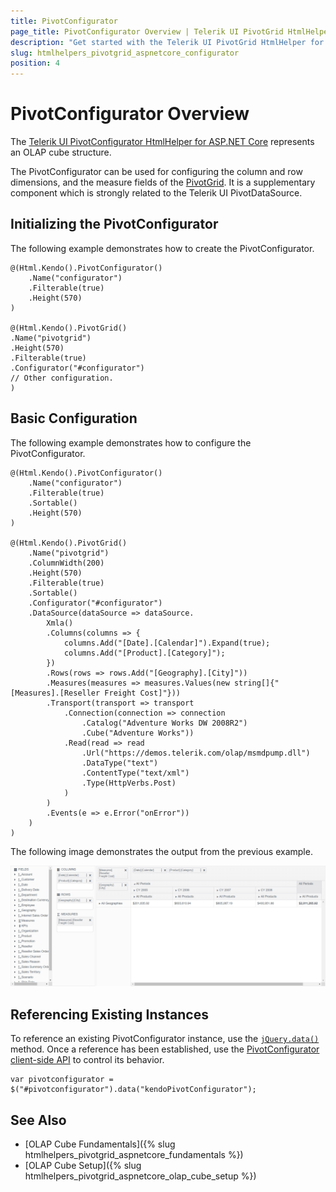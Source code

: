```yaml
---
title: PivotConfigurator
page_title: PivotConfigurator Overview | Telerik UI PivotGrid HtmlHelper for ASP.NET Core
description: "Get started with the Telerik UI PivotGrid HtmlHelper for ASP.NET Core and learn how to create and configure the Telerik UI PivotGrid Configurator."
slug: htmlhelpers_pivotgrid_aspnetcore_configurator
position: 4
---
```


# PivotConfigurator Overview

The [Telerik UI PivotConfigurator HtmlHelper for ASP.NET Core](/api/pivotconfigurator) represents an OLAP cube structure.

The PivotConfigurator can be used for configuring the column and row dimensions, and the measure fields of the [PivotGrid](https://demos.telerik.com/aspnet-core/pivotgrid/index). It is a supplementary component which is strongly related to the Telerik UI PivotDataSource.

## Initializing the PivotConfigurator

The following example demonstrates how to create the PivotConfigurator.

    @(Html.Kendo().PivotConfigurator()
        .Name("configurator")
        .Filterable(true)
        .Height(570)
    )

    @(Html.Kendo().PivotGrid()
    .Name("pivotgrid")
    .Height(570)
    .Filterable(true)
    .Configurator("#configurator")
    // Other configuration.
    )

## Basic Configuration

The following example demonstrates how to configure the PivotConfigurator.

    @(Html.Kendo().PivotConfigurator()
        .Name("configurator")
        .Filterable(true)
        .Sortable()
        .Height(570)
    )

    @(Html.Kendo().PivotGrid()
        .Name("pivotgrid")
        .ColumnWidth(200)
        .Height(570)
        .Filterable(true)
        .Sortable()
        .Configurator("#configurator")
        .DataSource(dataSource => dataSource.
            Xmla()
            .Columns(columns => {
                columns.Add("[Date].[Calendar]").Expand(true);
                columns.Add("[Product].[Category]");
            })
            .Rows(rows => rows.Add("[Geography].[City]"))
            .Measures(measures => measures.Values(new string[]{"[Measures].[Reseller Freight Cost]"}))
            .Transport(transport => transport
                .Connection(connection => connection
                    .Catalog("Adventure Works DW 2008R2")
                    .Cube("Adventure Works"))
                .Read(read => read
                    .Url("https://demos.telerik.com/olap/msmdpump.dll")
                    .DataType("text")
                    .ContentType("text/xml")
                    .Type(HttpVerbs.Post)
                )
            )
            .Events(e => e.Error("onError"))
        )
    )

The following image demonstrates the output from the previous example.

![Kendo UI PivotConfigurator](pivotconfigurator.png)

## Referencing Existing Instances

To reference an existing PivotConfigurator instance, use the [`jQuery.data()`](http://api.jquery.com/jQuery.data/) method. Once a reference has been established, use the [PivotConfigurator client-side API](/api/web/pivotconfigurator) to control its behavior.

    var pivotconfigurator = $("#pivotconfigurator").data("kendoPivotConfigurator");

## See Also

* [OLAP Cube Fundamentals]({% slug htmlhelpers_pivotgrid_aspnetcore_fundamentals %})
* [OLAP Cube Setup]({% slug htmlhelpers_pivotgrid_aspnetcore_olap_cube_setup %})

